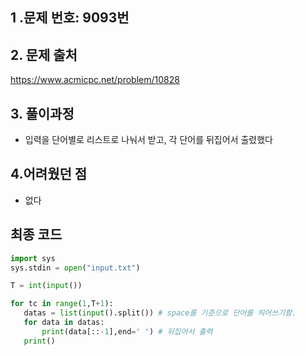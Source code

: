 ## 1 .문제 번호: 9093번

## 2. 문제 출처

https://www.acmicpc.net/problem/10828

## 3. 풀이과정

- 입력을 단어별로 리스트로 나눠서 받고, 각 단어를 뒤집어서 출렸했다

## 4.어려웠던 점

- 없다

## 최종 코드

```python
import sys
sys.stdin = open("input.txt")

T = int(input())

for tc in range(1,T+1):
   datas = list(input().split()) # space를 기준으로 단어를 띄어쓰기함.
   for data in datas:
       print(data[::-1],end=' ') # 뒤집어서 출력
   print()
```

